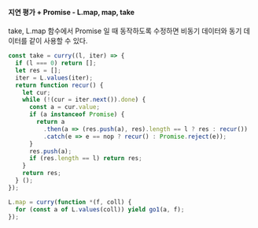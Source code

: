 #### 지연 평가 + Promise - L.map, map, take
take, L.map 함수에서 Promise 일 때 동작하도록 수정하면 비동기 데이터와 동기 데이터를 같이 사용할 수 있다.
```js
const take = curry((l, iter) => {
  if (l === 0) return [];
  let res = [];
  iter = L.values(iter);
  return function recur() {
    let cur;
    while (!(cur = iter.next()).done) {
      const a = cur.value;
      if (a instanceof Promise) {
        return a
          .then(a => (res.push(a), res).length == l ? res : recur())
          .catch(e => e == nop ? recur() : Promise.reject(e));
      }
      res.push(a);
      if (res.length == l) return res;
    }
    return res;
  } ();
});

L.map = curry(function *(f, coll) {
  for (const a of L.values(coll)) yield go1(a, f);
});
```